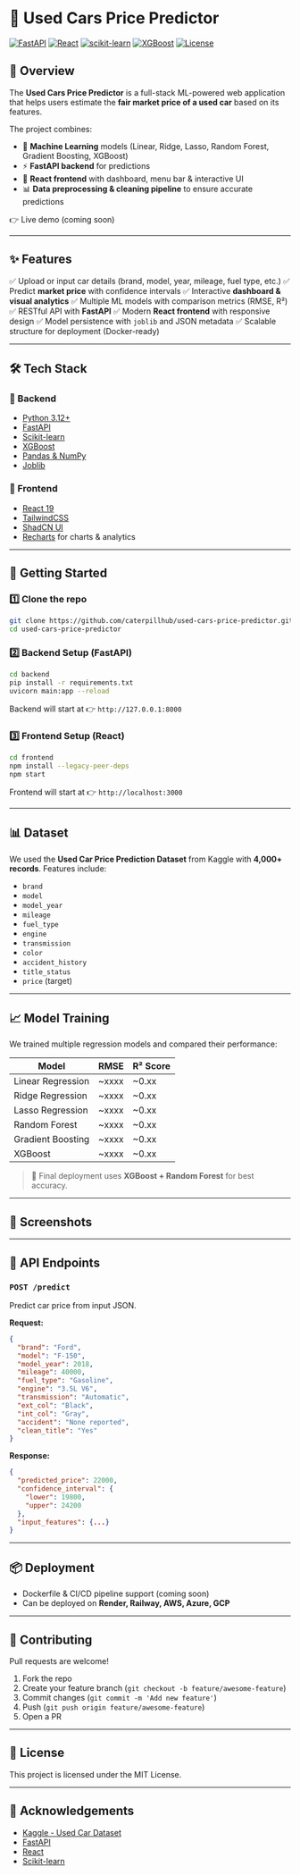 # 🚗 Used Cars Price Predictor

[![FastAPI](https://img.shields.io/badge/FastAPI-0.110+-009688?logo=fastapi\&logoColor=white)](https://fastapi.tiangolo.com/)
[![React](https://img.shields.io/badge/React-19.0-61dafb?logo=react\&logoColor=white)](https://react.dev/)
[![scikit-learn](https://img.shields.io/badge/scikit--learn-1.5+-f7931e?logo=scikitlearn\&logoColor=white)](https://scikit-learn.org/stable/)
[![XGBoost](https://img.shields.io/badge/XGBoost-2.1+-00a5ff?logo=xgboost\&logoColor=white)](https://xgboost.readthedocs.io/)
[![License](https://img.shields.io/badge/License-MIT-blue.svg)](LICENSE)

## 📌 Overview

The **Used Cars Price Predictor** is a full-stack ML-powered web application that helps users estimate the **fair market price of a used car** based on its features.

The project combines:

* 🧠 **Machine Learning** models (Linear, Ridge, Lasso, Random Forest, Gradient Boosting, XGBoost)
* ⚡ **FastAPI backend** for predictions
* 🎨 **React frontend** with dashboard, menu bar & interactive UI
* 📊 **Data preprocessing & cleaning pipeline** to ensure accurate predictions

👉 Live demo (coming soon)

---

## ✨ Features

✅ Upload or input car details (brand, model, year, mileage, fuel type, etc.)
✅ Predict **market price** with confidence intervals
✅ Interactive **dashboard & visual analytics**
✅ Multiple ML models with comparison metrics (RMSE, R²)
✅ RESTful API with **FastAPI**
✅ Modern **React frontend** with responsive design
✅ Model persistence with `joblib` and JSON metadata
✅ Scalable structure for deployment (Docker-ready)

---

## 🛠️ Tech Stack

### 🔹 Backend

* [Python 3.12+](https://www.python.org/)
* [FastAPI](https://fastapi.tiangolo.com/)
* [Scikit-learn](https://scikit-learn.org/stable/)
* [XGBoost](https://xgboost.readthedocs.io/)
* [Pandas & NumPy](https://pandas.pydata.org/)
* [Joblib](https://joblib.readthedocs.io/)

### 🔹 Frontend

* [React 19](https://react.dev/)
* [TailwindCSS](https://tailwindcss.com/)
* [ShadCN UI](https://ui.shadcn.com/)
* [Recharts](https://recharts.org/) for charts & analytics

---

## 🚀 Getting Started

### 1️⃣ Clone the repo

```bash
git clone https://github.com/caterpillhub/used-cars-price-predictor.git
cd used-cars-price-predictor
```

### 2️⃣ Backend Setup (FastAPI)

```bash
cd backend
pip install -r requirements.txt
uvicorn main:app --reload
```

Backend will start at 👉 `http://127.0.0.1:8000`

### 3️⃣ Frontend Setup (React)

```bash
cd frontend
npm install --legacy-peer-deps
npm start
```

Frontend will start at 👉 `http://localhost:3000`

---

## 📊 Dataset

We used the **Used Car Price Prediction Dataset** from Kaggle with **4,000+ records**.
Features include:

* `brand`
* `model`
* `model_year`
* `mileage`
* `fuel_type`
* `engine`
* `transmission`
* `color`
* `accident_history`
* `title_status`
* `price` (target)

---

## 📈 Model Training

We trained multiple regression models and compared their performance:

| Model             | RMSE   | R² Score |
| ----------------- | ------ | -------- |
| Linear Regression | \~xxxx | \~0.xx   |
| Ridge Regression  | \~xxxx | \~0.xx   |
| Lasso Regression  | \~xxxx | \~0.xx   |
| Random Forest     | \~xxxx | \~0.xx   |
| Gradient Boosting | \~xxxx | \~0.xx   |
| XGBoost           | \~xxxx | \~0.xx   |

> 🔑 Final deployment uses **XGBoost + Random Forest** for best accuracy.

---

## 📸 Screenshots



---

## 📌 API Endpoints

### `POST /predict`

Predict car price from input JSON.

**Request:**

```json
{
  "brand": "Ford",
  "model": "F-150",
  "model_year": 2018,
  "mileage": 40000,
  "fuel_type": "Gasoline",
  "engine": "3.5L V6",
  "transmission": "Automatic",
  "ext_col": "Black",
  "int_col": "Gray",
  "accident": "None reported",
  "clean_title": "Yes"
}
```

**Response:**

```json
{
  "predicted_price": 22000,
  "confidence_interval": {
    "lower": 19800,
    "upper": 24200
  },
  "input_features": {...}
}
```

---

## 📦 Deployment

* Dockerfile & CI/CD pipeline support (coming soon)
* Can be deployed on **Render, Railway, AWS, Azure, GCP**

---

## 🤝 Contributing

Pull requests are welcome!

1. Fork the repo
2. Create your feature branch (`git checkout -b feature/awesome-feature`)
3. Commit changes (`git commit -m 'Add new feature'`)
4. Push (`git push origin feature/awesome-feature`)
5. Open a PR

---

## 📜 License

This project is licensed under the MIT License.

---

## 🌟 Acknowledgements

* [Kaggle - Used Car Dataset](https://www.kaggle.com/)
* [FastAPI](https://fastapi.tiangolo.com/)
* [React](https://react.dev/)
* [Scikit-learn](https://scikit-learn.org/)
